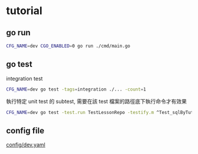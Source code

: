 # tutorial

## go run

```bash
CFG_NAME=dev CGO_ENABLED=0 go run ./cmd/main.go
```

## go test

integration test

```bash
CFG_NAME=dev go test -tags=integration ./... -count=1
```

執行特定 unit test 的 subtest, 需要在該 test 檔案的路徑底下執行命令才有效果

```bash
CFG_NAME=dev go test -test.run TestLessonRepo -testify.m ^Test_sqlByTutorIDGroup$
```

## config file

[config/dev.yaml](./config/dev.yaml)
